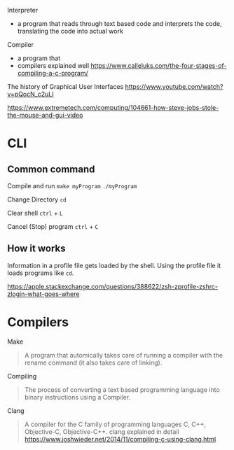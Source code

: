 Interpreter
- a program that reads through text based code and interprets the code, translating the code into actual work

Compiler
- a program that 
- compilers explained well https://www.calleluks.com/the-four-stages-of-compiling-a-c-program/


The history of Graphical User Interfaces https://www.youtube.com/watch?v=pQocN_c2uLI


https://www.extremetech.com/computing/104661-how-steve-jobs-stole-the-mouse-and-gui-video

# CLI

## Common command
Compile and run
`make myProgram`
`./myProgram`

Change Directory
`cd`

Clear shell
`ctrl` + `L`

Cancel (Stop) program
`ctrl` + `C`

## How it works
Information in a profile file gets loaded by the shell. Using the profile file it loads programs like `cd`.

https://apple.stackexchange.com/questions/388622/zsh-zprofile-zshrc-zlogin-what-goes-where

# Compilers
Make
> A program that automically takes care of running a compiler with the rename command (it also takes care of linking).

Compiling
> The process of converting a text based programming language into binary instructions using a Compiler.

Clang
> A compiler for the C family of programming languages C, C++, Objective-C, Objective-C++.
> clang explained in detail https://www.joshwieder.net/2014/11/compiling-c-using-clang.html

